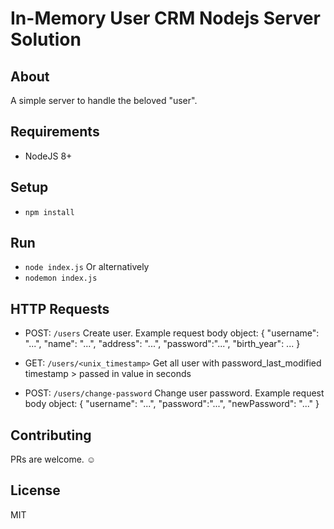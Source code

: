 # In-Memory User CRM Nodejs Server Solution

## About

A simple server to handle the beloved "user".

## Requirements

- NodeJS 8+

## Setup

- `npm install`

## Run

- `node index.js`
  Or alternatively
- `nodemon index.js`

## HTTP Requests

- POST: `/users`
  Create user. Example request body object: {
  "username": "...",
  "name": "...",
  "address": "...",
  "password":"...",
  "birth_year": ...
  }

- GET: `/users/<unix_timestamp>`
  Get all user with password_last_modified timestamp > passed in value in seconds

- POST: `/users/change-password`
  Change user password. Example request body object: {
  "username": "...",
  "password":"...",
  "newPassword": "..."
  }

## Contributing

PRs are welcome. ☺️

## License

MIT
